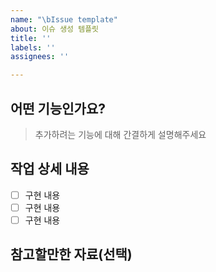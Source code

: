 ```yaml
---
name: "\bIssue template"
about: 이슈 생성 템플릿
title: ''
labels: ''
assignees: ''

---
```


## 어떤 기능인가요?
> 추가하려는 기능에 대해 간결하게 설명해주세요


## 작업 상세 내용
- [ ] 구현 내용
- [ ] 구현 내용
- [ ] 구현 내용

## 참고할만한 자료(선택)
